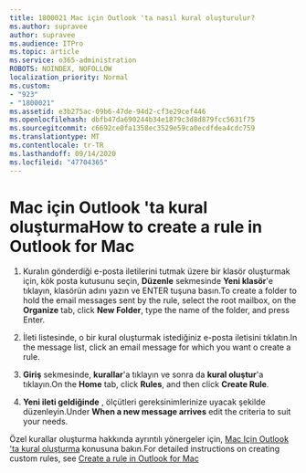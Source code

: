 ```yaml
---
title: 1800021 Mac için Outlook 'ta nasıl kural oluşturulur?
ms.author: supravee
author: supravee
ms.audience: ITPro
ms.topic: article
ms.service: o365-administration
ROBOTS: NOINDEX, NOFOLLOW
localization_priority: Normal
ms.custom:
- "923"
- "1800021"
ms.assetid: e3b275ac-09b6-47de-94d2-cf3e29cef446
ms.openlocfilehash: dbfb47da690244b34e1879c3d8d879fcc5631f75
ms.sourcegitcommit: c6692ce0fa1358ec3529e59ca0ecdfdea4cdc759
ms.translationtype: MT
ms.contentlocale: tr-TR
ms.lasthandoff: 09/14/2020
ms.locfileid: "47704365"
---
```

# <a name="how-to-create-a-rule-in-outlook-for-mac"></a><span data-ttu-id="0b895-102">Mac için Outlook 'ta kural oluşturma</span><span class="sxs-lookup"><span data-stu-id="0b895-102">How to create a rule in Outlook for Mac</span></span>

1. <span data-ttu-id="0b895-103">Kuralın gönderdiği e-posta iletilerini tutmak üzere bir klasör oluşturmak için, kök posta kutusunu seçin, **Düzenle** sekmesinde **Yeni klasör**'e tıklayın, klasörün adını yazın ve ENTER tuşuna basın.</span><span class="sxs-lookup"><span data-stu-id="0b895-103">To create a folder to hold the email messages sent by the rule, select the root mailbox, on the **Organize** tab, click **New Folder**, type the name of the folder, and press Enter.</span></span>

2. <span data-ttu-id="0b895-104">İleti listesinde, o bir kural oluşturmak istediğiniz e-posta iletisini tıklatın.</span><span class="sxs-lookup"><span data-stu-id="0b895-104">In the message list, click an email message for which you want o create a rule.</span></span>

3. <span data-ttu-id="0b895-105">**Giriş** sekmesinde, **kurallar**'a tıklayın ve sonra da **kural oluştur**'a tıklayın.</span><span class="sxs-lookup"><span data-stu-id="0b895-105">On the **Home** tab, click **Rules**, and then click **Create Rule**.</span></span>

4. <span data-ttu-id="0b895-106">**Yeni ileti geldiğinde** , ölçütleri gereksinimlerinize uyacak şekilde düzenleyin.</span><span class="sxs-lookup"><span data-stu-id="0b895-106">Under **When a new message arrives** edit the criteria to suit your needs.</span></span> 

<span data-ttu-id="0b895-107">Özel kurallar oluşturma hakkında ayrıntılı yönergeler için, [Mac Için Outlook 'ta kural oluşturma](https://aka.ms/AA1uy0v) konusuna bakın.</span><span class="sxs-lookup"><span data-stu-id="0b895-107">For detailed instructions on creating custom rules, see [Create a rule in Outlook for Mac](https://aka.ms/AA1uy0v)</span></span>
  